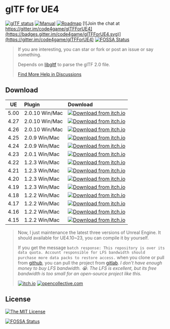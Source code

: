 # glTF for UE4

[![glTF status](https://img.shields.io/badge/glTF-2%2E0-green.svg?style=flat)](https://github.com/KhronosGroup/glTF)
[![Manual](https://img.shields.io/badge/read-manual-green.svg?style=flat)](https://gltf-for-ue4.readthedocs.io/)
[![Roadmap](https://img.shields.io/badge/visit-roadmap-green.svg?style=flat)](https://github.com/code4game/glTFForUE4/milestones)
[![Join the chat at https://gitter.im/code4game/glTFForUE4](https://badges.gitter.im/code4game/glTFForUE4.svg)](https://gitter.im/code4game/glTFForUE4)
[![FOSSA Status](https://app.fossa.com/api/projects/git%2Bgithub.com%2Fcode4game%2FglTFForUE4.svg?type=shield)](https://app.fossa.com/projects/git%2Bgithub.com%2Fcode4game%2FglTFForUE4?ref=badge_shield)

> If you are interesting, you can star or fork or post an issue or say something.
>
> Depends on [libgltf](https://github.com/code4game/libgltf) to parse the glTF 2.0 file.
>
> [Find More Help in Discussions](https://github.com/code4game/glTFForUE4/discussions)

## Download

| UE  | Plugin | Download |
|:----:|:--------|:--------|
| 5.00 | 2.0.10 Win/Mac | [![Download from itch.io](https://img.shields.io/badge/download-itch%2Eio-blue.svg?style=flat)](https://c4gio.itch.io/gltf-for-ue4) |
| 4.27 | 2.0.10 Win/Mac | [![Download from itch.io](https://img.shields.io/badge/download-itch%2Eio-blue.svg?style=flat)](https://c4gio.itch.io/gltf-for-ue4) |
| 4.26 | 2.0.10 Win/Mac | [![Download from itch.io](https://img.shields.io/badge/download-itch%2Eio-blue.svg?style=flat)](https://c4gio.itch.io/gltf-for-ue4) |
| 4.25 | 2.0.9 Win/Mac | [![Download from itch.io](https://img.shields.io/badge/download-itch%2Eio-blue.svg?style=flat)](https://c4gio.itch.io/gltf-for-ue4) |
| 4.24 | 2.0.9 Win/Mac | [![Download from itch.io](https://img.shields.io/badge/download-itch%2Eio-blue.svg?style=flat)](https://c4gio.itch.io/gltf-for-ue4) |
| 4.23 | 2.0.1 Win/Mac | [![Download from itch.io](https://img.shields.io/badge/download-itch%2Eio-blue.svg?style=flat)](https://c4gio.itch.io/gltf-for-ue4) |
| 4.22 | 1.2.3 Win/Mac | [![Download from itch.io](https://img.shields.io/badge/download-itch%2Eio-blue.svg?style=flat)](https://c4gio.itch.io/gltf-for-ue4) |
| 4.21 | 1.2.3 Win/Mac | [![Download from itch.io](https://img.shields.io/badge/download-itch%2Eio-blue.svg?style=flat)](https://c4gio.itch.io/gltf-for-ue4) |
| 4.20 | 1.2.3 Win/Mac | [![Download from itch.io](https://img.shields.io/badge/download-itch%2Eio-blue.svg?style=flat)](https://c4gio.itch.io/gltf-for-ue4) |
| 4.19 | 1.2.3 Win/Mac | [![Download from itch.io](https://img.shields.io/badge/download-itch%2Eio-blue.svg?style=flat)](https://c4gio.itch.io/gltf-for-ue4) |
| 4.18 | 1.2.2 Win/Mac | [![Download from itch.io](https://img.shields.io/badge/download-itch%2Eio-blue.svg?style=flat)](https://c4gio.itch.io/gltf-for-ue4) |
| 4.17 | 1.2.2 Win/Mac | [![Download from itch.io](https://img.shields.io/badge/download-itch%2Eio-blue.svg?style=flat)](https://c4gio.itch.io/gltf-for-ue4) |
| 4.16 | 1.2.2 Win/Mac | [![Download from itch.io](https://img.shields.io/badge/download-itch%2Eio-blue.svg?style=flat)](https://c4gio.itch.io/gltf-for-ue4) |
| 4.15 | 1.2.2 Win/Mac | [![Download from itch.io](https://img.shields.io/badge/download-itch%2Eio-blue.svg?style=flat)](https://c4gio.itch.io/gltf-for-ue4) |

> Now, I just maintenance the latest three versions of Unreal Engine.
> It should available for UE4.10~23, you can compile it by yourself.
> 
> If you get the message `batch response: This repository is over its data quota. Account responsible for LFS bandwidth should purchase more data packs to restore access.`
> when you clone or pull from [github](https://github.com/code4game/glTFForUE4),
> you can pull the project from [gitlab](https://gitlab.com/c4g/gltf/glTFForUE4).
> *I don't have enough money to buy LFS bandwidth. :sob:. The LFS is excellent, but its free bandwidth is too small for an open-source project like this.*
>
> [![itch.io](https://img.shields.io/badge/donate-itch%2Eio-orange.svg?style=flat)](https://c4gio.itch.io/gltf-for-ue4) [![opencollective.com](https://img.shields.io/badge/donate-collective%2Ecom-orange.svg?style=flat)](https://opencollective.com/gltfforue4#section-contribute)

## License

[![The MIT License](https://img.shields.io/badge/license-MIT-blue.svg?style=flat)](https://github.com/code4game/glTFForUE4/blob/master/LICENSE.md)


[![FOSSA Status](https://app.fossa.com/api/projects/git%2Bgithub.com%2Fcode4game%2FglTFForUE4.svg?type=large)](https://app.fossa.com/projects/git%2Bgithub.com%2Fcode4game%2FglTFForUE4?ref=badge_large)